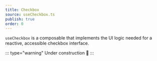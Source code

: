 ```yaml
---
title: Checkbox
source: useCheckbox.ts
publish: true
order: 0
---
```


`useCheckbox` is a composable that implements the UI logic needed for a reactive, accessible checkbox interface.

::: type="warning"
Under construction 🚧
:::
